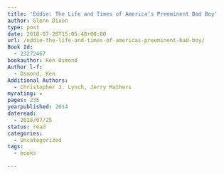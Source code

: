 ```yaml
---
title: 'Eddie: The Life and Times of America’s Preeminent Bad Boy'
author: Glenn Dixon
type: post
date: 2018-07-28T15:05:48+00:00
url: /eddie-the-life-and-times-of-americas-preeminent-bad-boy/
Book Id:
  - 23272467
bookauthor: Ken Osmond
Author l-f:
  - Osmond, Ken
Additional Authors:
  - Christopher J. Lynch, Jerry Mathers
myrating: ★
pages: 235
yearpublished: 2014
dateread:
  - 2018/07/25
status: read
categories:
  - Uncategorized
tags:
  - books

---
```

